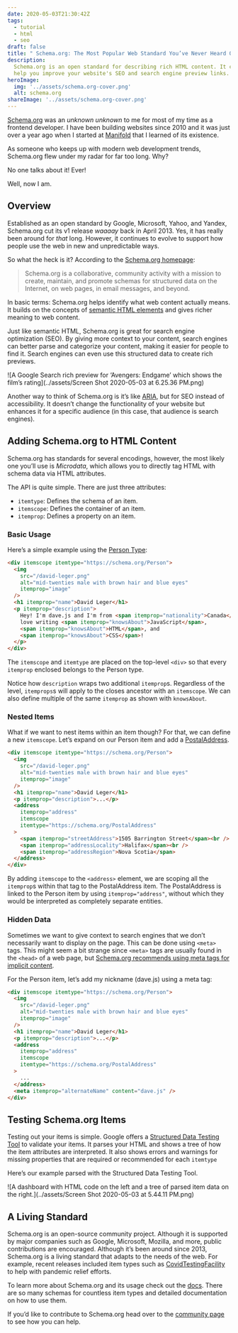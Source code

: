 ```yaml
---
date: 2020-05-03T21:30:42Z
tags:
  - tutorial
  - html
  - seo
draft: false
title: " Schema.org: The Most Popular Web Standard You’ve Never Heard Of \U0001F92B"
description:
  Schema.org is an open standard for describing rich HTML content. It can
  help you improve your website's SEO and search engine preview links.
heroImage:
  img: '../assets/schema.org-cover.png'
  alt: schema.org
shareImage: '../assets/schema.org-cover.png'
---
```


[Schema.org](https://schema.org) was an _unknown unknown_ to me for most of my time as a frontend developer. I have been building websites since 2010 and it was just over a year ago when I started at [Manifold](https://manifold.co) that I learned of its existence.

As someone who keeps up with modern web development trends, Schema.org flew under my radar for far too long. Why?

No one talks about it! Ever!

Well, now I am.

## Overview

Established as an open standard by Google, Microsoft, Yahoo, and Yandex, Schema.org cut its v1 release _waaaay_ back in April 2013. Yes, it has really been around for _that_ long. However, it continues to evolve to support how people use the web in new and unpredictable ways.

So what the heck is it? According to the [Schema.org homepage](https://schema.org):

> Schema.org is a collaborative, community activity with a mission to create, maintain, and promote schemas for structured data on the Internet, on web pages, in email messages, and beyond.

In basic terms: Schema.org helps identify what web content actually means. It builds on the concepts of [semantic HTML elements](https://developer.mozilla.org/en-US/docs/Glossary/Semantics#Semantics_in_HTML 'MDN - Semantics in HTML') and gives richer meaning to web content.

Just like semantic HTML, Schema.org is great for search engine optimization (SEO). By giving more context to your content, search engines can better parse and categorize your content, making it easier for people to find it. Search engines can even use this structured data to create rich previews.

![A Google Search rich preview for ‘Avengers: Endgame’ which shows the film’s rating](../assets/Screen Shot 2020-05-03 at 6.25.36 PM.png)

Another way to think of Schema.org is it’s like [ARIA](https://developer.mozilla.org/en-US/docs/Web/Accessibility/ARIA 'MDN - Web Accessibility, ARIA'), but for SEO instead of accessibility. It doesn’t change the functionality of your website but enhances it for a specific audience (in this case, that audience is search engines).

## Adding Schema.org to HTML Content

Schema.org has standards for several encodings, however, the most likely one you’ll use is _Microdata_, which allows you to directly tag HTML with schema data via HTML attributes.

The API is quite simple. There are just three attributes:

- `itemtype`: Defines the schema of an item.
- `itemscope`: Defines the container of an item.
- `itemprop`: Defines a property on an item.

### Basic Usage

Here’s a simple example using the [Person Type](https://schema.org/Person 'Schema.org - Person Type'):

```html
<div itemscope itemtype="https://schema.org/Person">
  <img
    src="/david-leger.png"
    alt="mid-twenties male with brown hair and blue eyes"
    itemprop="image"
  />
  <h1 itemprop="name">David Leger</h1>
  <p itemprop="description">
    Hey! I'm dave.js and I'm from <span itemprop="nationality">Canada</span>. I
    love writing <span itemprop="knowsAbout">JavaScript</span>,
    <span itemprop="knowsAbout">HTML</span>, and
    <span itemprop="knowsAbout">CSS</span>!
  </p>
</div>
```

The `itemscope` and `itemtype` are placed on the top-level `<div>` so that every `itemprop` enclosed belongs to the Person type.

Notice how `description` wraps two additional `itemprop`s. Regardless of the level, `itemprops`s will apply to the closes ancestor with an `itemscope`. We can also define multiple of the same `itemprop` as shown with `knowsAbout`.

### Nested Items

What if we want to nest items within an item though? For that, we can define a new `itemscope`. Let’s expand on our Person item and add a [PostalAddress](https://schema.org/PostalAddress 'Schema.org - PostalAddress Type').

```html
<div itemscope itemtype="https://schema.org/Person">
  <img
    src="/david-leger.png"
    alt="mid-twenties male with brown hair and blue eyes"
    itemprop="image"
  />
  <h1 itemprop="name">David Leger</h1>
  <p itemprop="description">...</p>
  <address
    itemprop="address"
    itemscope
    itemtype="https://schema.org/PostalAddress"
  >
    <span itemprop="streetAddress">1505 Barrington Street</span><br />
    <span itemprop="addressLocality">Halifax</span><br />
    <span itemprop="addressRegion">Nova Scotia</span>
  </address>
</div>
```

By adding `itemscope` to the `<address>` element, we are scoping all the `itemprop`s within that tag to the PostalAddress item. The PostalAddress is linked to the Person item by using `itemprop="address"`, without which they would be interpreted as completely separate entities.

### Hidden Data

Sometimes we want to give context to search engines that we don’t necessarily want to display on the page. This can be done using `<meta>` tags. This might seem a bit strange since `<meta>` tags are usually found in the `<head>` of a web page, but [Schema.org recommends using meta tags for implicit content](https://schema.org/docs/gs.html#advanced_missing 'Schema.org - Getting started: missing content').

For the Person item, let’s add my nickname (dave.js) using a meta tag:

```html
<div itemscope itemtype="https://schema.org/Person">
  <img
    src="/david-leger.png"
    alt="mid-twenties male with brown hair and blue eyes"
    itemprop="image"
  />
  <h1 itemprop="name">David Leger</h1>
  <p itemprop="description">...</p>
  <address
    itemprop="address"
    itemscope
    itemtype="https://schema.org/PostalAddress"
  >
    ...
  </address>
  <meta itemprop="alternateName" content="dave.js" />
</div>
```

## Testing Schema.org Items

Testing out your items is simple. Google offers a [Structured Data Testing Tool](https://search.google.com/structured-data/testing-tool) to validate your items. It parses your HTML and shows a tree of how the item attributes are interpreted. It also shows errors and warnings for missing properties that are required or recommended for each `itemtype`

Here’s our example parsed with the Structured Data Testing Tool.

![A dashboard with HTML code on the left and a tree of parsed item data on the right.](../assets/Screen Shot 2020-05-03 at 5.44.11 PM.png)

## A Living Standard

Schema.org is an open-source community project. Although it is supported by major companies such as Google, Microsoft, Mozilla, and more, public contributions are encouraged. Although it’s been around since 2013, Schema.org is a living standard that adapts to the needs of the web. For example, recent releases included item types such as [CovidTestingFacility](https://schema.org/CovidTestingFacility 'Schema.org - CovidTestingFacility Type') to help with pandemic relief efforts.

To learn more about Schema.org and its usage check out the [docs](https://schema.org/docs/documents.html 'Schema.org - Documentation'). There are so many schemas for countless item types and detailed documentation on how to use them.

If you’d like to contribute to Schema.org head over to the [community page](https://www.w3.org/community/schemaorg/ 'Schema.org Community Group') to see how you can help.

